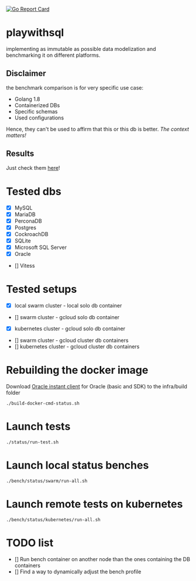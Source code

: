 [![Go Report Card](https://goreportcard.com/badge/github.com/vincentserpoul/playwithsql)](https://goreportcard.com/report/github.com/vincentserpoul/playwithsql)

# playwithsql

implementing as immutable as possible data modelization and benchmarking it on different platforms.

## Disclaimer

the benchmark comparison is for very specific use case:
* Golang 1.8
* Containerized DBs
* Specific schemas
* Used configurations

Hence, they can't be used to affirm that this or this db is better.
*The context matters!*

## Results

Just check them [here](https://playwithsql-summary.surge.sh)!

# Tested dbs

- [x] MySQL
- [x] MariaDB
- [x] PerconaDB
- [x] Postgres
- [x] CockroachDB
- [x] SQLite
- [x] Microsoft SQL Server
- [x] Oracle
- [] Vitess

# Tested setups

- [x] local swarm cluster - local solo db container
- [] swarm cluster - gcloud solo db container
- [x] kubernetes cluster - gcloud solo db container
- [] swarm cluster - gcloud cluster db containers
- [] kubernetes cluster - gcloud cluster db containers

# Rebuilding the docker image

Download [Oracle instant client](http://www.oracle.com/technetwork/topics/linuxx86-64soft-092277.html) for Oracle (basic and SDK) to the infra/build folder

```
./build-docker-cmd-status.sh
```

# Launch tests

```
./status/run-test.sh
```

# Launch local status benches

```
./bench/status/swarm/run-all.sh
```

# Launch remote tests on kubernetes

```
./bench/status/kubernetes/run-all.sh
```

# TODO list

- [] Run bench container on another node than the ones containing the DB containers
- [] Find a way to dynamically adjust the bench profile